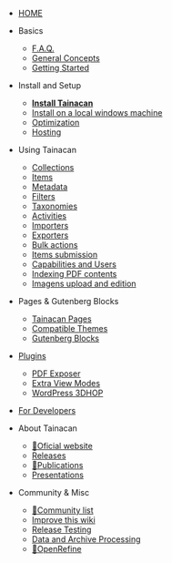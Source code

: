 - [HOME](/)

- Basics
  - [F.A.Q.](faq "Frequently Asked Questions about Tainacan - Tainacan Wiki")
  - [General Concepts](general-concepts "General Concepts related to Tainacan - Tainacan Wiki")
  - [Getting Started](getting-started "Getting Started with Tainacan - Tainacan Wiki")
- Install and Setup
  - [**Install Tainacan**](install "How to Install Tainacan - Tainacan Wiki")
  - [Install on a local windows machine](xampp "Installing Tainacan plugin on a local Windows machine (no sever) - Tainacan Wiki")
  - [Optimization](optimization "Optimization Strategies for the Tainacan plugin - Tainacan Wiki")
  - [Hosting](hosting "Hosting options for Tainacan Plugin - Tainacan Wiki")
- Using Tainacan
  - [Collections](collections "What are and how to manage Collections on Tainacan - Tainacan Wiki")
  - [Items](items "What are and how to manage Items on Tainacan  - Tainacan Wiki")
  - [Metadata](metadata "What are and how to manage Metadata on Tainacan  - Tainacan Wiki")
  - [Filters](filters "What are and how to manage Filters on Tainacan  - Tainacan Wiki")
  - [Taxonomies](taxonomies "What are and how to manage Taxonomies on Tainacan  - Tainacan Wiki")
  - [Activities](activities "What are and how to use Activities - aka Logs - on Tainacan  - Tainacan Wiki")
  - [Importers](importers "What are and how to use Importers on Tainacan  - Tainacan Wiki")
  - [Exporters](exporters "What are and how to use Exporters on Tainacan  - Tainacan Wiki")
  - [Bulk actions](bulk-actions "Applying bulk actions on Tainacan - Tainacan Wiki")
  - [Items submission](item-submission "Using Item Submission feature to allow public contribution to a Collection - Tainacan Wiki")
  - [Capabilities and Users](users-roles.md "Managing capabilities and user roles on Taiancan - Tainacan Wiki")
  - [Indexing PDF contents](indexing-pdf.md "Searching inside PDF files via Tainacan - Tainacan Wiki")
  - [Imagens upload and edition](image-upload-and-edition "Image upload and edition - Tainacan Wiki")
- Pages & Gutenberg Blocks
  - [Tainacan Pages](tainacan-pages.md "The pages generated by Tainacan Plugin - Tainacan Wiki")
  - [Compatible Themes](theme.md "The themes that offer support to Tainacan - Tainacan Wiki")
  - [Gutenberg Blocks](gutenberg-blocks.md "The Tainacan Gutenberg Blocks - Tainacan Wiki")
- [Plugins](/plugins "Plugins to extend Tainacan functionalities - Tainacan Wiki")
  - [PDF Exposer](/plugin-pdf-exposer "A PDF Exposer plugin for Taiancan - Tainacan Wiki")
  - [Extra View Modes](/plugin-extra-view-modes "A plugin of extra view modes for Tainacan - Tainacan Wiki")
  - [WordPress 3DHOP](/plugin-3d-hop "A plugin for rendering 3D objects via 3DHOP inside Tainacan - Tainacan Wiki")
- [For Developers](/dev/ "Developers Session of Pages - Tainacan Wiki")
- About Tainacan
  - [:link:Oficial website](https://tainacan.org/ ":ignore")
  - [Releases](/releases "Released versions - Tainacan Wiki")
  - [:link:Publications](http://pesquisa.medialab.ufg.br/ ":ignore")
  - [Presentations](/presentations "Slideshow presentations related to Tainacan - Tainacan Wiki")
- Community & Misc
  - [:link:Community list](https://lists.riseup.net/www/subscribe/tainacan ":ignore")
  - [Improve this wiki](CONTRIBUTING "How to contribute to the Tainacan Wiki - Tainacan Wiki")
  - [Release Testing](/release-testing.md "How to test Tainacan versions - Tainacan Wiki")
  - [Data and Archive Processing](data-processing "A word on Data and Archive Processing - Tainacan Wiki")
  - [:link:OpenRefine](http://openrefine.org/ ":ignore")
